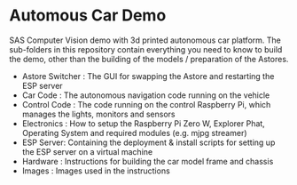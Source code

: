 # Automous Car Demo

SAS Computer Vision demo with 3d printed autonomous car platform.  The sub-folders in this repository contain everything you need to know to build the demo, other than the building of the models / preparation of the Astores.
  - Astore Switcher :  The GUI for swapping the Astore and restarting the ESP server
  - Car Code : The autonomous navigation code running on the vehicle
  - Control Code : The code running on the control Raspberry Pi, which manages the lights, monitors and sensors
  - Electronics : How to setup the Raspberry Pi Zero W, Explorer Phat, Operating System and required modules (e.g. mjpg streamer)
  - ESP Server:  Containing the deployment & install scripts for setting up the ESP server on a virtual machine
  - Hardware : Instructions for building the car model frame and chassis
  - Images : Images used in the instructions
